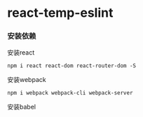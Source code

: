 # react-temp-eslint

### 安装依赖

安装react

```
npm i react react-dom react-router-dom -S
```

安装webpack

```
npm i webpack webpack-cli webpack-server
```

安装babel

```

```

